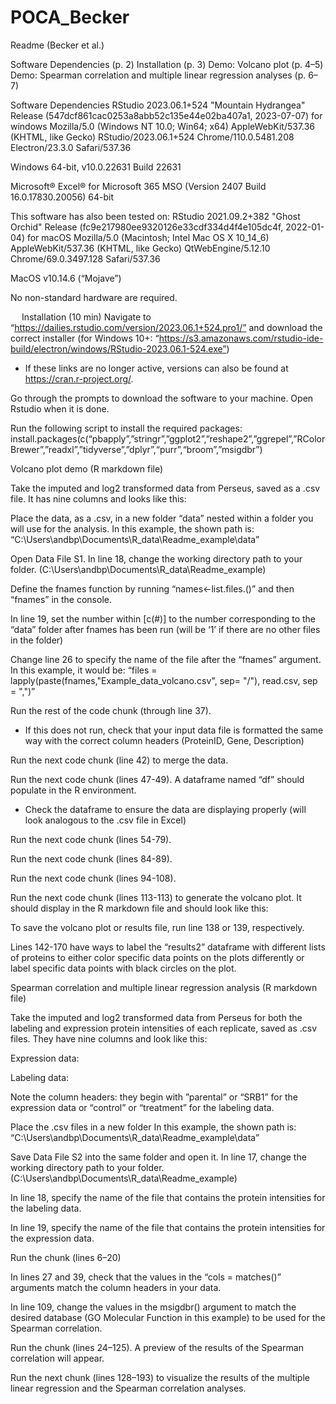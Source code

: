 # POCA_Becker
Readme (Becker et al.)

Software Dependencies (p. 2)
Installation (p. 3)
Demo: Volcano plot (p. 4–5)
Demo: Spearman correlation and multiple linear regression analyses (p. 6–7)
 

Software Dependencies
RStudio 2023.06.1+524 "Mountain Hydrangea" Release (547dcf861cac0253a8abb52c135e44e02ba407a1, 2023-07-07) for windows
Mozilla/5.0 (Windows NT 10.0; Win64; x64) AppleWebKit/537.36 (KHTML, like Gecko) RStudio/2023.06.1+524 Chrome/110.0.5481.208 Electron/23.3.0 Safari/537.36

Windows 64-bit, v10.0.22631 Build 22631

Microsoft® Excel® for Microsoft 365 MSO (Version 2407 Build 16.0.17830.20056) 64-bit 


This software has also been tested on:
RStudio 2021.09.2+382 "Ghost Orchid" Release (fc9e217980ee9320126e33cdf334d4f4e105dc4f, 2022-01-04) for macOS
Mozilla/5.0 (Macintosh; Intel Mac OS X 10_14_6) AppleWebKit/537.36 (KHTML, like Gecko) QtWebEngine/5.12.10 Chrome/69.0.3497.128 Safari/537.36

MacOS v10.14.6 (“Mojave”)

No non-standard hardware are required.


 
Installation (10 min)
Navigate to “https://dailies.rstudio.com/version/2023.06.1+524.pro1/” and download the correct installer (for Windows 10+: “https://s3.amazonaws.com/rstudio-ide-build/electron/windows/RStudio-2023.06.1-524.exe”)
-	If these links are no longer active, versions can also be found at https://cran.r-project.org/.

Go through the prompts to download the software to your machine. Open Rstudio when it is done.

Run the following script to install the required packages:
install.packages(c(“pbapply”,”stringr”,”ggplot2”,”reshape2”,”ggrepel”,”RColorBrewer”,”readxl”,”tidyverse”,”dplyr”,“purr”,“broom”,”msigdbr”) 

Volcano plot demo (R markdown file)

Take the imputed and log2 transformed data from Perseus, saved as a .csv file. It has nine columns and looks like this:
 

Place the data, as a .csv, in a new folder “data” nested within a folder you will use for the analysis. In this example, the shown path is: “C:\Users\andbp\Documents\R_data\Readme_example\data”

Open Data File S1. In line 18, change the working directory path to your folder. 
(C:\Users\andbp\Documents\R_data\Readme_example)

Define the fnames function by running “names<-list.files.()” and then “fnames” in the console.

In line 19, set the number within [c(#)] to the number corresponding to the “data” folder after fnames has been run (will be ‘1’ if there are no other files in the folder)

Change line 26 to specify the name of the file after the “fnames” argument. In this example, it would be: 
“files = lapply(paste(fnames,"Example_data_volcano.csv", sep= "/"), read.csv, sep = ",")”

Run the rest of the code chunk (through line 37).
-	If this does not run, check that your input data file is formatted the same way with the correct column headers (ProteinID, Gene, Description)

Run the next code chunk (line 42) to merge the data.

Run the next code chunk (lines 47-49). A dataframe named “df” should populate in the R environment.
-	Check the dataframe to ensure the data are displaying properly (will look analogous to the .csv file in Excel)

Run the next code chunk (lines 54-79).

Run the next code chunk (lines 84-89).

Run the next code chunk (lines 94-108).

Run the next code chunk (lines 113-113) to generate the volcano plot. It should display in the R markdown file and should look like this:

 

To save the volcano plot or results file, run line 138 or 139, respectively.

Lines 142-170 have ways to label the “results2” dataframe with different lists of proteins to either color specific data points on the plots differently or label specific data points with black circles on the plot.
 
Spearman correlation and multiple linear regression analysis (R markdown file)

Take the imputed and log2 transformed data from Perseus for both the labeling and expression protein intensities of each replicate, saved as .csv files. They have nine columns and look like this:

Expression data:
 

Labeling data:
 

Note the column headers: they begin with ”parental” or “SRB1” for the expression data or “control” or “treatment” for the labeling data.

Place the .csv files in a new folder In this example, the shown path is: “C:\Users\andbp\Documents\R_data\Readme_example\data”

Save Data File S2 into the same folder and open it. In line 17, change the working directory path to your folder. 
(C:\Users\andbp\Documents\R_data\Readme_example)

In line 18, specify the name of the file that contains the protein intensities for the labeling data.

In line 19, specify the name of the file that contains the protein intensities for the expression data.

Run the chunk (lines 6–20)

In lines 27 and 39, check that the values in the “cols = matches()” arguments match the column headers in your data.

In line 109, change the values in the msigdbr() argument to match the desired database (GO Molecular Function in this example) to be used for the Spearman correlation.


Run the chunk (lines 24–125). A preview of the results of the Spearman correlation will appear.

Run the next chunk (lines 128–193) to visualize the results of the multiple linear regression and the Spearman correlation analyses.
